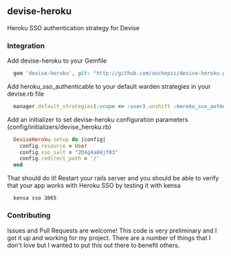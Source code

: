 ## devise-heroku

Heroku SSO authentication strategy for Devise

### Integration

Add devise-heroku to your Gemfile
```ruby
  gem 'devise-heroku', git: "http://github.com/aschepis/devise-heroku.git"
```

Add heroku_sso_authenticable to your default warden strategies in your devise.rb file
```ruby
  manager.default_strategies(:scope => :user).unshift :heroku_sso_authenticable
```

Add an initializer to set devise-heroku configuration parameters (config/initializers/devise_heroku.rb)
```ruby
  DeviseHeroku.setup do |config|
    config.resource = User
    config.sso_salt = "2D4g4a84jf03"
    config.redirect_path = '/'
  end
```

That should do it! Restart your rails server and you should be able to verify that your app works with
Heroku SSO by testing it with kensa

```console
  kensa sso 3865
```

### Contributing

Issues and Pull Requests are welcome! This code is very preliminary and I got it up and working for my 
project. There are a number of things that I don't love but I wanted to put this out there to benefit 
others.